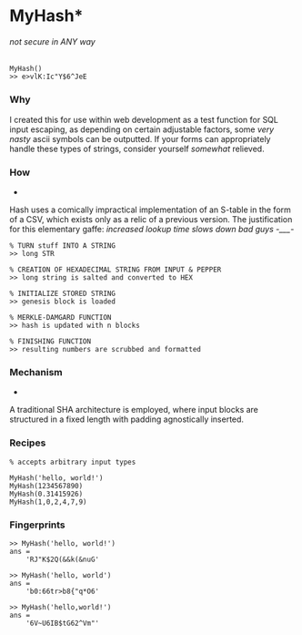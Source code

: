 # MyHash*
###### *not secure in ANY way*
```
MyHash()
>> e>vlK:Ic"Y$6^JeE
```

### Why
I created this for use within web development as a test function for SQL input escaping, as depending on certain adjustable factors, some *very nasty* ascii symbols can be outputted. If your forms can appropriately handle these types of strings, consider yourself *somewhat* relieved.

### How
-
Hash uses a comically impractical implementation of an S-table in the form of a CSV, which exists only as a relic of a previous version. The justification for this elementary gaffe: *increased lookup time slows down bad guys -___-*
```
% TURN stuff INTO A STRING
>> long STR

% CREATION OF HEXADECIMAL STRING FROM INPUT & PEPPER
>> long string is salted and converted to HEX

% INITIALIZE STORED STRING
>> genesis block is loaded

% MERKLE-DAMGARD FUNCTION
>> hash is updated with n blocks

% FINISHING FUNCTION
>> resulting numbers are scrubbed and formatted
```

### Mechanism
-
A traditional SHA architecture is employed, where input blocks are structured in a fixed length with padding agnostically inserted.

### Recipes
```
% accepts arbitrary input types

MyHash('hello, world!')
MyHash(1234567890)
MyHash(0.31415926)
MyHash(1,0,2,4,7,9)
```

### Fingerprints
```
>> MyHash('hello, world!')
ans =
    'RJ"K$2Q(&&k(&nuG'

>> MyHash('hello, world')
ans =
    'b0:66tr>b8{"q*O6'

>> MyHash('hello,world!')
ans =
    '6V~U6IB$tG62^Vm"'
```
